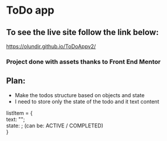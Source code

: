 # ToDo app

## To see the live site follow the link below:

https://olundir.github.io/ToDoAppv2/

### Project done with assets thanks to Front End Mentor

## Plan:

- Make the todos structure based on objects and state
- I need to store only the state of the todo and it text content

listItem = {  
text: "";  
state: ; (can be: ACTIVE / COMPLETED)  
}
